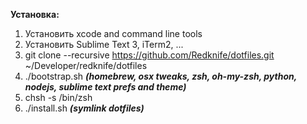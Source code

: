 **Установка:**
1. Установить xcode and command line tools
2. Установить Sublime Text 3, iTerm2, ...
3. git clone --recursive https://github.com/Redknife/dotfiles.git ~/Developer/redknife/dotfiles
4. ./bootstrap.sh ***(homebrew, osx tweaks, zsh, oh-my-zsh, python, nodejs, sublime text prefs and theme)***
5. chsh -s /bin/zsh
6. ./install.sh ***(symlink dotfiles)***
